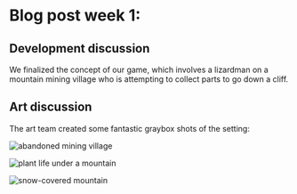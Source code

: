 # Blog post week 1: 

## Development discussion

We finalized the concept of our game, which involves a lizardman on a mountain mining village who is attempting to collect parts to go down a cliff. 

## Art discussion 

The art team created some fantastic graybox shots of the setting: 

![abandoned mining village](../Art/graybox_1.png)

![plant life under a mountain](../Art/graybox_2.png)

![snow-covered mountain](Art/graybox_3.png)

